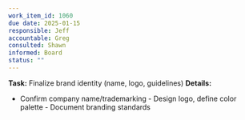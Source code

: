 ```yaml
---
work_item_id: 1060
due date: 2025-01-15
responsible: Jeff
accountable: Greg
consulted: Shawn
informed: Board
status: ""
---
```


**Task:** Finalize brand identity (name, logo, guidelines)
**Details:**
- Confirm company name/trademarking - Design logo, define color palette - Document branding standards
